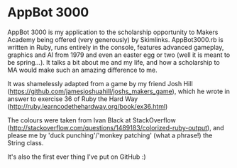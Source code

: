 AppBot 3000
==========

AppBot 3000 is my application to the scholarship opportunity to Makers Academy being offered (very generously) by Skimlinks. AppBot3000.rb is written in Ruby, runs entirely in the console, features advanced gameplay, graphics and AI from 1979 and even an easter egg or two (well it is meant to be spring...). It talks a bit about me and my life, and how a scholarship to MA would make such an amazing difference to me.

It was shamelessly adapted from a game by my friend Josh Hill (https://github.com/jamesjoshuahill/joshs_makers_game), which he wrote in answer to exercise 36 of Ruby the Hard Way (http://ruby.learncodethehardway.org/book/ex36.html)

The colours were taken from Ivan Black at StackOverflow (http://stackoverflow.com/questions/1489183/colorized-ruby-output), and please me by 'duck punching'/'monkey patching' (what a phrase!) the String class.

It's also the first ever thing I've put on GitHub :)
